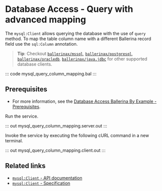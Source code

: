 # Database Access - Query with advanced mapping

The `mysql:Client` allows querying the database with the use of `query` method. To map the table column name with a different Ballerina record field use the `sql:Column` annotation. 

> **Tip**: Checkout [`ballerinax/mssql`](https://central.ballerina.io/ballerinax/mssql), [`ballerinax/postgresql`](https://central.ballerina.io/ballerinax/postgresql), [`ballerinax/oracledb`](https://central.ballerina.io/ballerinax/oracledb), [`ballerinax/java.jdbc`](https://central.ballerina.io/ballerinax/java.jdbc) for other supported database clients.

::: code mysql_query_column_mapping.bal :::

## Prerequisites
- For more information, see the [Database Access Ballerina By Example - Prerequisites](https://github.com/ballerina-platform/ballerina-distribution/tree/master/examples/mysql-prerequisite).

Run the service.

::: out mysql_query_column_mapping.server.out :::

Invoke the service by executing the following cURL command in a new terminal.

::: out mysql_query_column_mapping.client.out :::

## Related links
- [`mysql:Client` - API documentation](https://lib.ballerina.io/ballerinax/mysql/latest/)
- [`mysql:Client` - Specification](https://github.com/ballerina-platform/module-ballerinax-mysql/blob/master/docs/spec/spec.md#2-client)
